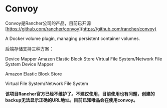 # Convoy  

Convoy是Rancher公司的产品，目前已开源[https://github.com/rancher/convoy](https://github.com/rancher/convoy)

A Docker volume plugin, managing persistent container volumes.

后端存储支持三种方案：

Device Mapper
Amazon Elastic Block Store
Virtual File System/Network File System
Device Mapper

Amazon Elastic Block Store

Virtual File System/Network File System

**该项目Rancher官方已经不维护了。不建议使用，目前使用也有问题，创建的backup无法显示正确的URL地址。目前已知唯品会在使用convoy。**
